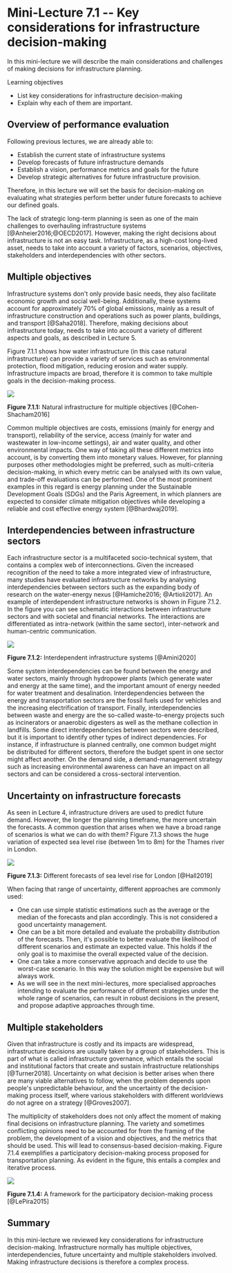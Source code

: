 # Mini-Lecture 7.1 -- Key considerations for infrastructure decision-making

In this mini-lecture we will describe the main considerations and
challenges of making decisions for infrastructure planning.

Learning objectives

- List key considerations for infrastructure decision-making
- Explain why each of them are important.

## Overview of performance evaluation

Following previous lectures, we are already able to:

- Establish the current state of infrastructure systems
- Develop forecasts of future infrastructure demands
- Establish a vision, performance metrics and goals for the future
- Develop strategic alternatives for future infrastructure provision.

Therefore, in this lecture we will set the basis for decision-making on
evaluating what strategies perform better under future forecasts to
achieve our defined goals.

The lack of strategic long-term planning is seen as one of the main
challenges to overhauling infrastructure systems [@Anheier2016;@OECD2017]. However, making the right decisions about infrastructure
is not an easy task. Infrastructure, as a high-cost long-lived asset,
needs to take into account a variety of factors, scenarios, objectives,
stakeholders and interdependencies with other sectors.

## Multiple objectives

Infrastructure systems don't only provide basic needs, they also
facilitate economic growth and social well-being. Additionally, these
systems account for approximately 70% of global emissions, mainly as a
result of infrastructure construction and operations such as power
plants, buildings, and transport [@Saha2018]. Therefore, making
decisions about infrastructure today, needs to take into account a
variety of different aspects and goals, as described in Lecture 5.

Figure 7.1.1 shows how water infrastructure (in this case natural
infrastructure) can provide a variety of services such as environmental
protection, flood mitigation, reducing erosion and water supply.
Infrastructure impacts are broad, therefore it is common to take
multiple goals in the decision-making process.

![](assets/Figure_7.1.1.jpg)

**Figure 7.1.1:** Natural infrastructure for multiple
objectives [@Cohen-Shacham2016]

Common multiple objectives are costs, emissions (mainly for energy and
transport), reliability of the service, access (mainly for water and
wastewater in low-income settings), air and water quality, and other
environmental impacts. One way of taking all these different metrics
into account, is by converting them into monetary values. However, for
planning purposes other methodologies might be preferred, such as
multi-criteria decision-making, in which every metric can be analysed
with its own value, and trade-off evaluations can be performed. One of
the most prominent examples in this regard is energy planning under the
Sustainable Development Goals (SDGs) and the Paris Agreement, in which
planners are expected to consider climate mitigation objectives while
developing a reliable and cost effective energy system
[@Bhardwaj2019].

## Interdependencies between infrastructure sectors

Each infrastructure sector is a multifaceted socio-technical system, that contains a complex web of interconnections. Given the increased recognition of the need to take a more integrated view of infrastructure, many studies have evaluated infrastructure networks by analysing interdependencies between sectors such as the expanding body of research on the water-energy nexus [@Hamiche2016; @Artioli2017]. An example of interdependent infrastructure networks is shown in Figure 7.1.2. In the figure you can see schematic interactions between infrastructure sectors and with societal and financial networks. The interactions are differentiated as intra-network (within the same sector), inter-network and human-centric communication.

![](assets/Figure_7.1.2.jpg)

**Figure 7.1.2:** Interdependent infrastructure systems [@Amini2020]

Some system interdependencies can be found between the energy and water sectors, mainly through hydropower plants (which generate water and energy at the same time), and the important amount of energy needed for water treatment and desalination. Interdependencies between the energy and transportation sectors are the fossil fuels used for vehicles and the increasing electrification of transport. Finally, interdependencies between waste and energy are the so-called waste-to-energy projects such as incinerators or anaerobic digesters as well as the methane collection in landfills.
Some direct interdependencies between sectors were described, but it is important to identify other types of indirect dependencies. For instance, if infrastructure is planned centrally, one common budget might be distributed for different sectors, therefore the budget spent in one sector might affect another. On the demand side, a demand-management strategy such as increasing environmental awareness can have an impact on all sectors and can be considered a cross-sectoral intervention.

## Uncertainty on infrastructure forecasts

As seen in Lecture 4, infrastructure drivers are used to predict future
demand. However, the longer the planning timeframe, the more uncertain
the forecasts. A common question that arises when we have a broad range
of scenarios is what we can do with them? Figure 7.1.3 shows the huge
variation of expected sea level rise (between 1m to 8m) for the Thames
river in London.

![](assets/Figure_7.1.3.jpg)

**Figure 7.1.3:** Different forecasts of sea level rise for London
[@Hall2019]

When facing that range of uncertainty, different approaches are commonly
used:

- One can use simple statistic estimations such as the average or the
  median of the forecasts and plan accordingly. This is not considered
  a good uncertainty management.
- One can be a bit more detailed and evaluate the probability
  distribution of the forecasts. Then, it's possible to better
  evaluate the likelihood of different scenarios and estimate an
  expected value. This holds if the only goal is to maximise the
  overall expected value of the decision.
- One can take a more conservative approach and decide to use the
  worst-case scenario. In this way the solution might be expensive but
  will always work.
- As we will see in the next mini-lectures, more specialised
  approaches intending to evaluate the performance of different
  strategies under the whole range of scenarios, can result in robust
  decisions in the present, and propose adaptive approaches through
  time.

## Multiple stakeholders

Given that infrastructure is costly and its impacts are widespread,
infrastructure decisions are usually taken by a group of stakeholders.
This is part of what is called infrastructure governance, which entails
the social and institutional factors that create and sustain
infrastructure relationships [@Turner2018]. Uncertainty on what
decision is better arises when there are many viable alternatives to
follow, when the problem depends upon people's unpredictable behaviour,
and the uncertainty of the decision-making process itself, where various
stakeholders with different worldviews do not agree on a strategy
[@Groves2007].

The multiplicity of stakeholders does not only affect the moment of
making final decisions on infrastructure planning. The variety and
sometimes conflicting opinions need to be accounted for from the framing
of the problem, the development of a vision and objectives, and the
metrics that should be used. This will lead to consensus-based
decision-making. Figure 7.1.4 exemplifies a participatory
decision-making process proposed for transportation planning. As evident
in the figure, this entails a complex and iterative process.

![](assets/Figure_7.1.4.jpg)

**Figure 7.1.4:** A framework for the participatory decision-making
process [@LePira2015]

## Summary

In this mini-lecture we reviewed key considerations for infrastructure
decision-making. Infrastructure normally has multiple objectives,
interdependencies, future uncertainty and multiple stakeholders
involved. Making infrastructure decisions is therefore a complex
process.
